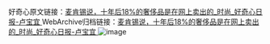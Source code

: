好奇心原文链接：[麦肯锡说，十年后18%的奢侈品是在网上卖出的_时尚_好奇心日报-卢宝宜 ](https://www.qdaily.com/articles/11813.html)
WebArchive归档链接：[麦肯锡说，十年后18%的奢侈品是在网上卖出的_时尚_好奇心日报-卢宝宜 ](http://web.archive.org/web/20190623171122/https://www.qdaily.com/articles/11813.html)
![image](http://ww3.sinaimg.cn/large/007d5XDply1g3wangcga4j30u03a81kx)